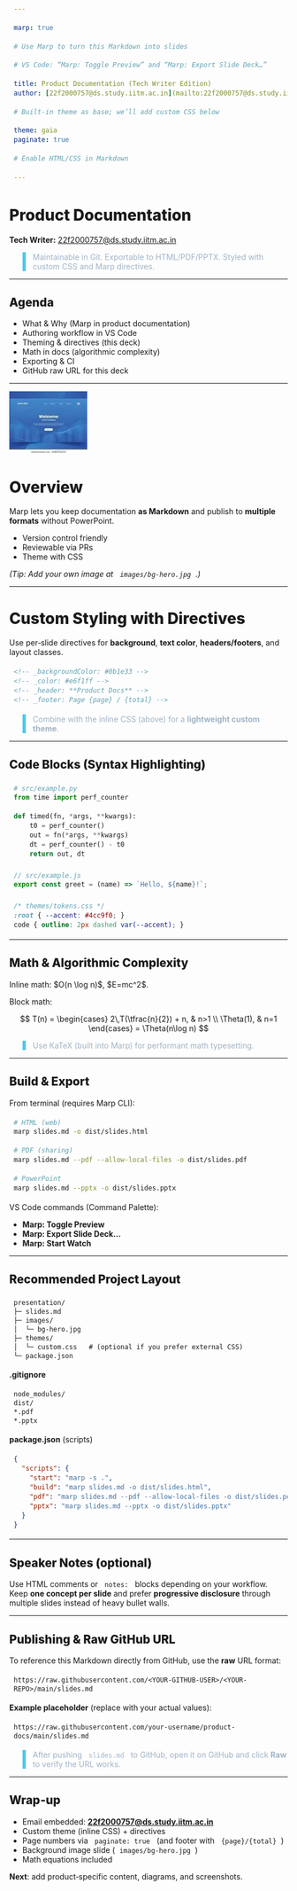 ```yaml
---

marp: true

# Use Marp to turn this Markdown into slides

# VS Code: “Marp: Toggle Preview” and “Marp: Export Slide Deck…”

title: Product Documentation (Tech Writer Edition)
author: [22f2000757@ds.study.iitm.ac.in](mailto:22f2000757@ds.study.iitm.ac.in)

# Built‑in theme as base; we’ll add custom CSS below

theme: gaia
paginate: true

# Enable HTML/CSS in Markdown

---
```


<style>
/* ===== Custom Theme Specification (inline) ===== */
:root {
  --brand-bg: #0b1e33;     /* deep blue */
  --brand-accent: #4cc9f0; /* cyan */
  --brand-text: #e6f1ff;   /* near-white */
  --brand-muted: #a0b3c5;
}
section {
  font-family: ui-sans-serif, system-ui, Segoe UI, Roboto, Helvetica, Arial, "Apple Color Emoji", "Segoe UI Emoji";
  letter-spacing: 0.2px;
}
h1, h2, h3 { font-weight: 800; }
code, pre { border-radius: 8px; padding: .25rem .5rem; }
blockquote { border-left: 6px solid var(--brand-accent); padding-left: .8rem; color: var(--brand-muted); }
/* Lead slide variant */
section.lead h1 { font-size: 2.4em; }
/* Footer pagination style when used with _footer directive */
footer { color: var(--brand-muted); }
</style>

<!-- _class: lead -->

<!-- _header: **Product Docs** -->

<!-- _footer: Page {page} / {total} -->

# Product Documentation

**Tech Writer:** [22f2000757@ds.study.iitm.ac.in](mailto:22f2000757@ds.study.iitm.ac.in)

> Maintainable in Git. Exportable to HTML/PDF/PPTX. Styled with custom CSS and Marp directives.

---

## Agenda

* What & Why (Marp in product documentation)
* Authoring workflow in VS Code
* Theming & directives (this deck)
* Math in docs (algorithmic complexity)
* Exporting & CI
* GitHub raw URL for this deck

---

<!-- Background image demo (place your file at images/bg-hero.jpg) -->

<!-- _header: **Product Docs** -->

<!-- _footer: Page {page} / {total} -->

![bg cover](images/bg-hero.jpg)

# Overview

Marp lets you keep documentation **as Markdown** and publish to **multiple formats** without PowerPoint.

* Version control friendly
* Reviewable via PRs
* Theme with CSS

*(Tip: Add your own image at `images/bg-hero.jpg`.)*

---

<!-- Slide with custom colors via directives -->

<!-- _backgroundColor: #0b1e33 -->

<!-- _color: #e6f1ff -->

<!-- _header: **Theming & Directives** -->

<!-- _footer: Page {page} / {total} -->

# Custom Styling with Directives

Use per‑slide directives for **background**, **text color**, **headers/footers**, and layout classes.

```md
<!-- _backgroundColor: #0b1e33 -->
<!-- _color: #e6f1ff -->
<!-- _header: **Product Docs** -->
<!-- _footer: Page {page} / {total} -->
```

> Combine with the inline CSS (above) for a **lightweight custom theme**.

---

## Code Blocks (Syntax Highlighting)

```python
# src/example.py
from time import perf_counter

def timed(fn, *args, **kwargs):
    t0 = perf_counter()
    out = fn(*args, **kwargs)
    dt = perf_counter() - t0
    return out, dt
```

```javascript
// src/example.js
export const greet = (name) => `Hello, ${name}!`;
```

```css
/* themes/tokens.css */
:root { --accent: #4cc9f0; }
code { outline: 2px dashed var(--accent); }
```

---

## Math & Algorithmic Complexity

Inline math: \$O(n \log n)\$, \$E=mc^2\$.

Block math:

$$
T(n) = \begin{cases}
2\,T(\tfrac{n}{2}) + n, & n>1 \\
\Theta(1), & n=1
\end{cases} = \Theta(n\log n)
$$

> Use KaTeX (built into Marp) for performant math typesetting.

---

## Build & Export

From terminal (requires Marp CLI):

```bash
# HTML (web)
marp slides.md -o dist/slides.html

# PDF (sharing)
marp slides.md --pdf --allow-local-files -o dist/slides.pdf

# PowerPoint
marp slides.md --pptx -o dist/slides.pptx
```

VS Code commands (Command Palette):

* **Marp: Toggle Preview**
* **Marp: Export Slide Deck…**
* **Marp: Start Watch**

---

## Recommended Project Layout

```
presentation/
├─ slides.md
├─ images/
│  └─ bg-hero.jpg
├─ themes/
│  └─ custom.css   # (optional if you prefer external CSS)
└─ package.json
```

**.gitignore**

```
node_modules/
dist/
*.pdf
*.pptx
```

**package.json** (scripts)

```json
{
  "scripts": {
    "start": "marp -s .",
    "build": "marp slides.md -o dist/slides.html",
    "pdf": "marp slides.md --pdf --allow-local-files -o dist/slides.pdf",
    "pptx": "marp slides.md --pptx -o dist/slides.pptx"
  }
}
```

---

## Speaker Notes (optional)

Use HTML comments or `notes:` blocks depending on your workflow. Keep **one concept per slide** and prefer **progressive disclosure** through multiple slides instead of heavy bullet walls.

---

## Publishing & Raw GitHub URL

To reference this Markdown directly from GitHub, use the **raw** URL format:

```
https://raw.githubusercontent.com/<YOUR-GITHUB-USER>/<YOUR-REPO>/main/slides.md
```

**Example placeholder** (replace with your actual values):

```
https://raw.githubusercontent.com/your-username/product-docs/main/slides.md
```

> After pushing `slides.md` to GitHub, open it on GitHub and click **Raw** to verify the URL works.

---

## Wrap‑up

* Email embedded: **[22f2000757@ds.study.iitm.ac.in](mailto:22f2000757@ds.study.iitm.ac.in)**
* Custom theme (inline CSS) + directives
* Page numbers via `paginate: true` (and footer with `{page}/{total}`)
* Background image slide (`images/bg-hero.jpg`)
* Math equations included

**Next**: add product‑specific content, diagrams, and screenshots.
